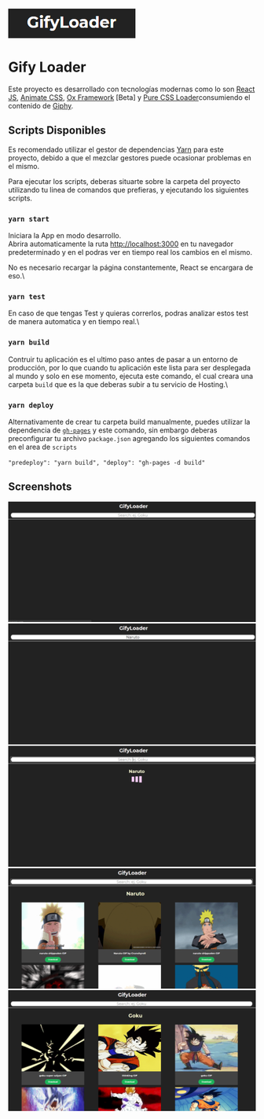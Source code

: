 ![](./img/logo.png)

# Gify Loader

Este proyecto es desarrollado con tecnologías modernas como lo son [React JS](https://github.com/facebook/create-react-app), [Animate CSS](https://animate.style/), [Ox Framework](https://jos-nuxt-app.web.app/docs/introduction) [Beta] y [Pure CSS Loader](https://loading.io/css/)consumiendo el contenido de [Giphy](https://giphy.com/).

## Scripts Disponibles

Es recomendado utilizar el gestor de dependencias [Yarn](https://yarnpkg.com/) para este proyecto, debido a que el mezclar gestores puede ocasionar problemas en el mismo.

Para ejecutar los scripts, deberas situarte sobre la carpeta del proyecto utilizando tu linea de comandos que prefieras, y ejecutando los siguientes scripts.

### `yarn start`

Iniciara la App en modo desarrollo.\
Abrira automaticamente la ruta [http://localhost:3000](http://localhost:3000) en tu navegador predeterminado y en el podras ver en tiempo real los cambios en el mismo.

No es necesario recargar la página constantemente, React se encargara de eso.\

### `yarn test`

En caso de que tengas Test y quieras correrlos, podras analizar estos test de manera automatica y en tiempo real.\

### `yarn build`

Contruir tu aplicación es el ultimo paso antes de pasar a un entorno de producción, por lo que cuando tu aplicación este lista para ser desplegada al mundo y solo en ese momento, ejecuta este comando, el cual creara una carpeta `build` que es la que deberas subir a tu servicio de Hosting.\

### `yarn deploy`

Alternativamente de crear tu carpeta build manualmente, puedes utilizar la dependencia de [`gh-pages`](https://yarnpkg.com/package/gh-pages) y este comando, sin embargo deberas preconfigurar tu archivo `package.json` agregando los siguientes comandos en el area de `scripts`

`"predeploy": "yarn build", "deploy": "gh-pages -d build"`

## Screenshots

![](./img/ss2.png)
![](./img/ss3.png)
![](./img/ss4.png)
![](./img/ss5.png)
![](./img/ss.png)
